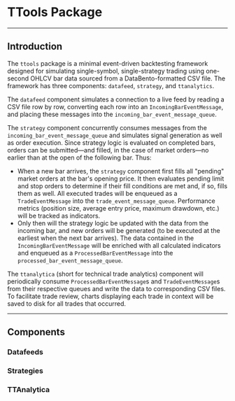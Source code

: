 # TTools Package

---

## Introduction

The `ttools` package is a minimal event-driven backtesting framework designed for simulating single-symbol, single-strategy trading using one-second OHLCV bar data sourced from a DataBento-formatted CSV file. The framework has three components: `datafeed`, `strategy`, and `ttanalytics`. 

The `datafeed` component simulates a connection to a live feed by reading a CSV file row by row, converting each row into an `IncomingBarEventMessage`, and placing these messages into the `incoming_bar_event_message_queue`.

The `strategy` component concurrently consumes messages from the `incoming_bar_event_message_queue` and simulates signal generation as well as order execution. Since strategy logic is evaluated on completed bars, orders can be submitted—and filled, in the case of market orders—no earlier than at the open of the following bar. Thus:
* When a new bar arrives, the `strategy` component first fills all "pending" market orders at the bar's opening price. It then evaluates pending limit and stop orders to determine if their fill conditions are met and, if so, fills them as well. All executed trades will be enqueued as a `TradeEventMessage` into the `trade_event_message_queue`. Performance metrics (position size, average entry price, maximum drawdown, etc.) will be tracked as indicators.
* Only then will the strategy logic be updated with the data from the incoming bar, and new orders will be generated (to be executed at the earliest when the next bar arrives). The data contained in the `IncomingBarEventMessage` will be enriched with all calculated indicators and enqueued as a `ProcessedBarEventMessage` into the `processed_bar_event_message_queue`.

The `ttanalytica` (short for technical trade analytics) component will periodically consume `ProcessedBarEventMessage`s and `TradeEventMessage`s from their respective queues and write the data to corresponding CSV files. To facilitate trade review, charts displaying each trade in context will be saved to disk for all trades that occurred.


---
## Components

### Datafeeds

### Strategies

### TTAnalytica